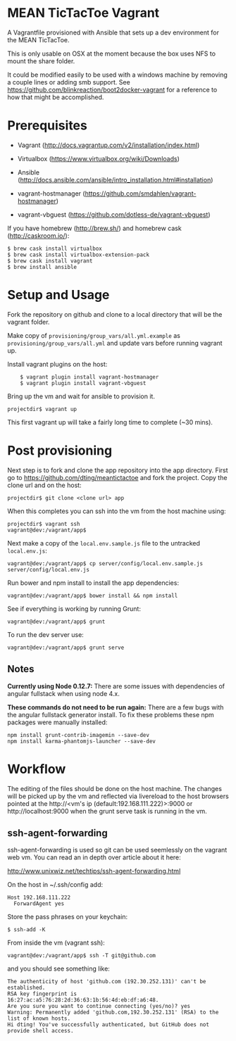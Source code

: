 # MEAN TicTacToe Vagrant

A Vagrantfile provisioned with Ansible that sets up a dev environment for the MEAN TicTacToe.

This is only usable on OSX at the moment because the box uses NFS to mount the share folder.

It could be modified easily to be used with a windows machine by removing a couple lines or adding smb support. See https://github.com/blinkreaction/boot2docker-vagrant for a reference to how that might be accomplished.

# Prerequisites

* Vagrant (http://docs.vagrantup.com/v2/installation/index.html)
* Virtualbox (https://www.virtualbox.org/wiki/Downloads)
* Ansible (http://docs.ansible.com/ansible/intro_installation.html#installation)

* vagrant-hostmanager (https://github.com/smdahlen/vagrant-hostmanager)
* vagrant-vbguest (https://github.com/dotless-de/vagrant-vbguest)


If you have homebrew (http://brew.sh/) and homebrew cask (http://caskroom.io/):

    $ brew cask install virtualbox
    $ brew cask install virtualbox-extension-pack
    $ brew cask install vagrant
    $ brew install ansible

# Setup and Usage

Fork the repository on github and clone to a local directory that will be the vagrant folder.

Make copy of `provisioning/group_vars/all.yml.example` as
`provisioning/group_vars/all.yml` and update vars before running vagrant up.

Install vagrant plugins on the host:

		$ vagrant plugin install vagrant-hostmanager
		$ vagrant plugin install vagrant-vbguest

Bring up the vm and wait for ansible to provision it.

    projectdir$ vagrant up

This first vagrant up will take a fairly long time to complete (~30 mins).

# Post provisioning

Next step is to fork and clone the app repository into the app directory. First go to https://github.com/dting/meantictactoe and fork the project. Copy the clone url and on the host:

    projectdir$ git clone <clone url> app

When this completes you can ssh into the vm from the host machine using:

    projectdir$ vagrant ssh
    vagrant@dev:/vagrant/app$

Next make a copy of the `local.env.sample.js` file to the untracked `local.env.js`:

    vagrant@dev:/vagrant/app$ cp server/config/local.env.sample.js server/config/local.env.js

Run bower and npm install to install the app dependencies:

    vagrant@dev:/vagrant/app$ bower install && npm install

See if everything is working by running Grunt:

    vagrant@dev:/vagrant/app$ grunt

To run the dev server use:

    vagrant@dev:/vagrant/app$ grunt serve

## Notes

**Currently using Node 0.12.7:** There are some issues with dependencies of angular fullstack when using node 4.x.

**These commands do not need to be run again:** There are a few bugs with the angular fullstack generator install. To fix these problems these npm packages were manually installed:

    npm install grunt-contrib-imagemin --save-dev
    npm install karma-phantomjs-launcher --save-dev

# Workflow

The editing of the files should be done on the host machine. The changes will be picked up by the vm and reflected via livereload to the host browsers pointed at the http://<vm's ip (default:192.168.111.222)>:9000 or http://localhost:9000 when the grunt serve task is running in the vm.

## ssh-agent-forwarding

ssh-agent-forwarding is used so git can be used seemlessly on the vagrant web vm. You can read an in depth over article about it here:

http://www.unixwiz.net/techtips/ssh-agent-forwarding.html

On the host in ~/.ssh/config add:

    Host 192.168.111.222
      ForwardAgent yes

Store the pass phrases on your keychain:

    $ ssh-add -K

From inside the vm (vagrant ssh):

    vagrant@dev:/vagrant/app$ ssh -T git@github.com

and you should see something like:

    The authenticity of host 'github.com (192.30.252.131)' can't be established.
    RSA key fingerprint is 16:27:ac:a5:76:28:2d:36:63:1b:56:4d:eb:df:a6:48.
    Are you sure you want to continue connecting (yes/no)? yes
    Warning: Permanently added 'github.com,192.30.252.131' (RSA) to the list of known hosts.
    Hi dting! You've successfully authenticated, but GitHub does not provide shell access.
